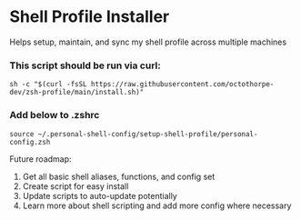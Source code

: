# Shell Profile Installer
Helps setup, maintain, and sync my shell profile across multiple machines

### This script should be run via curl:
```
sh -c "$(curl -fsSL https://raw.githubusercontent.com/octothorpe-dev/zsh-profile/main/install.sh)"
```
### Add below to .zshrc
```
source ~/.personal-shell-config/setup-shell-profile/personal-config.zsh
```


Future roadmap:
1. Get all basic shell aliases, functions, and config set
2. Create script for easy install
3. Update scripts to auto-update potentially
4. Learn more about shell scripting and add more config where necessary
